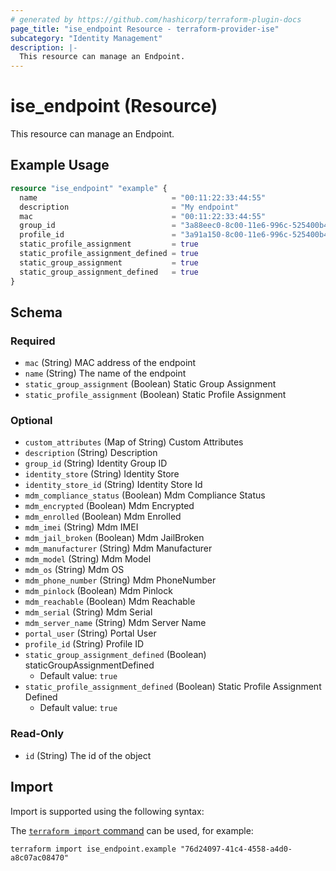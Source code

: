 ```yaml
---
# generated by https://github.com/hashicorp/terraform-plugin-docs
page_title: "ise_endpoint Resource - terraform-provider-ise"
subcategory: "Identity Management"
description: |-
  This resource can manage an Endpoint.
---
```


# ise_endpoint (Resource)

This resource can manage an Endpoint.

## Example Usage

```terraform
resource "ise_endpoint" "example" {
  name                              = "00:11:22:33:44:55"
  description                       = "My endpoint"
  mac                               = "00:11:22:33:44:55"
  group_id                          = "3a88eec0-8c00-11e6-996c-525400b48521"
  profile_id                        = "3a91a150-8c00-11e6-996c-525400b48521"
  static_profile_assignment         = true
  static_profile_assignment_defined = true
  static_group_assignment           = true
  static_group_assignment_defined   = true
}
```

<!-- schema generated by tfplugindocs -->
## Schema

### Required

- `mac` (String) MAC address of the endpoint
- `name` (String) The name of the endpoint
- `static_group_assignment` (Boolean) Static Group Assignment
- `static_profile_assignment` (Boolean) Static Profile Assignment

### Optional

- `custom_attributes` (Map of String) Custom Attributes
- `description` (String) Description
- `group_id` (String) Identity Group ID
- `identity_store` (String) Identity Store
- `identity_store_id` (String) Identity Store Id
- `mdm_compliance_status` (Boolean) Mdm Compliance Status
- `mdm_encrypted` (Boolean) Mdm Encrypted
- `mdm_enrolled` (Boolean) Mdm Enrolled
- `mdm_imei` (String) Mdm IMEI
- `mdm_jail_broken` (Boolean) Mdm JailBroken
- `mdm_manufacturer` (String) Mdm Manufacturer
- `mdm_model` (String) Mdm Model
- `mdm_os` (String) Mdm OS
- `mdm_phone_number` (String) Mdm PhoneNumber
- `mdm_pinlock` (Boolean) Mdm Pinlock
- `mdm_reachable` (Boolean) Mdm Reachable
- `mdm_serial` (String) Mdm Serial
- `mdm_server_name` (String) Mdm Server Name
- `portal_user` (String) Portal User
- `profile_id` (String) Profile ID
- `static_group_assignment_defined` (Boolean) staticGroupAssignmentDefined
  - Default value: `true`
- `static_profile_assignment_defined` (Boolean) Static Profile Assignment Defined
  - Default value: `true`

### Read-Only

- `id` (String) The id of the object

## Import

Import is supported using the following syntax:

The [`terraform import` command](https://developer.hashicorp.com/terraform/cli/commands/import) can be used, for example:

```shell
terraform import ise_endpoint.example "76d24097-41c4-4558-a4d0-a8c07ac08470"
```
